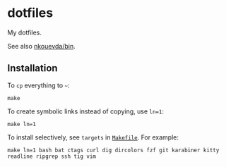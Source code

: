 # dotfiles

My dotfiles.

See also [nkouevda/bin](https://github.com/nkouevda/bin).

## Installation

To `cp` everything to `~`:

    make

To create symbolic links instead of copying, use `ln=1`:

    make ln=1

To install selectively, see `targets` in [`Makefile`](Makefile). For example:

    make ln=1 bash bat ctags curl dig dircolors fzf git karabiner kitty readline ripgrep ssh tig vim
